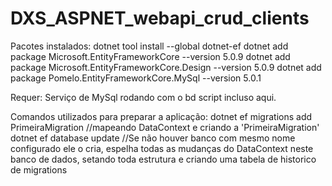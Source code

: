 # DXS_ASPNET_webapi_crud_clients

Pacotes instalados:
dotnet tool install --global dotnet-ef
dotnet add package Microsoft.EntityFrameworkCore --version 5.0.9
dotnet add package Microsoft.EntityFrameworkCore.Design --version 5.0.9
dotnet add package Pomelo.EntityFrameworkCore.MySql --version 5.0.1

Requer:
Serviço de MySql rodando com o bd script incluso aqui.

Comandos utilizados para preparar a aplicação:
dotnet ef migrations add PrimeiraMigration //mapeando DataContext e criando a 'PrimeiraMigration'
dotnet ef database update //Se não houver banco com mesmo nome configurado ele o cria, 
espelha todas as mudanças do DataContext neste banco de dados,
setando toda estrutura e criando uma tabela de historico de migrations

